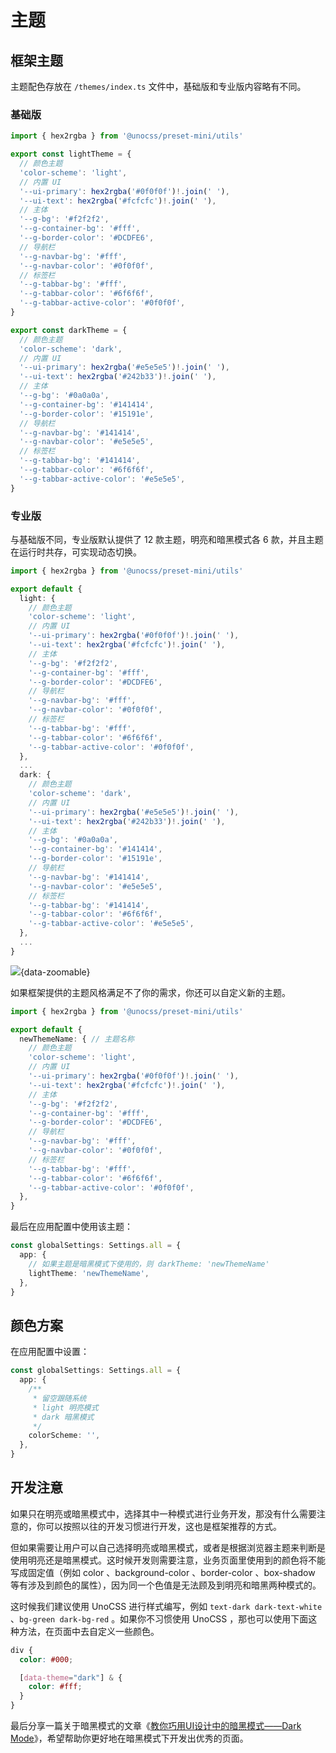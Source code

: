 # 主题

## 框架主题

主题配色存放在 `/themes/index.ts` 文件中，基础版和专业版内容略有不同。

### 基础版

```ts
import { hex2rgba } from '@unocss/preset-mini/utils'

export const lightTheme = {
  // 颜色主题
  'color-scheme': 'light',
  // 内置 UI
  '--ui-primary': hex2rgba('#0f0f0f')!.join(' '),
  '--ui-text': hex2rgba('#fcfcfc')!.join(' '),
  // 主体
  '--g-bg': '#f2f2f2',
  '--g-container-bg': '#fff',
  '--g-border-color': '#DCDFE6',
  // 导航栏
  '--g-navbar-bg': '#fff',
  '--g-navbar-color': '#0f0f0f',
  // 标签栏
  '--g-tabbar-bg': '#fff',
  '--g-tabbar-color': '#6f6f6f',
  '--g-tabbar-active-color': '#0f0f0f',
}

export const darkTheme = {
  // 颜色主题
  'color-scheme': 'dark',
  // 内置 UI
  '--ui-primary': hex2rgba('#e5e5e5')!.join(' '),
  '--ui-text': hex2rgba('#242b33')!.join(' '),
  // 主体
  '--g-bg': '#0a0a0a',
  '--g-container-bg': '#141414',
  '--g-border-color': '#15191e',
  // 导航栏
  '--g-navbar-bg': '#141414',
  '--g-navbar-color': '#e5e5e5',
  // 标签栏
  '--g-tabbar-bg': '#141414',
  '--g-tabbar-color': '#6f6f6f',
  '--g-tabbar-active-color': '#e5e5e5',
}
```

### 专业版

与基础版不同，专业版默认提供了 12 款主题，明亮和暗黑模式各 6 款，并且主题在运行时共存，可实现动态切换。

```ts
import { hex2rgba } from '@unocss/preset-mini/utils'

export default {
  light: {
    // 颜色主题
    'color-scheme': 'light',
    // 内置 UI
    '--ui-primary': hex2rgba('#0f0f0f')!.join(' '),
    '--ui-text': hex2rgba('#fcfcfc')!.join(' '),
    // 主体
    '--g-bg': '#f2f2f2',
    '--g-container-bg': '#fff',
    '--g-border-color': '#DCDFE6',
    // 导航栏
    '--g-navbar-bg': '#fff',
    '--g-navbar-color': '#0f0f0f',
    // 标签栏
    '--g-tabbar-bg': '#fff',
    '--g-tabbar-color': '#6f6f6f',
    '--g-tabbar-active-color': '#0f0f0f',
  },
  ...
  dark: {
    // 颜色主题
    'color-scheme': 'dark',
    // 内置 UI
    '--ui-primary': hex2rgba('#e5e5e5')!.join(' '),
    '--ui-text': hex2rgba('#242b33')!.join(' '),
    // 主体
    '--g-bg': '#0a0a0a',
    '--g-container-bg': '#141414',
    '--g-border-color': '#15191e',
    // 导航栏
    '--g-navbar-bg': '#141414',
    '--g-navbar-color': '#e5e5e5',
    // 标签栏
    '--g-tabbar-bg': '#141414',
    '--g-tabbar-color': '#6f6f6f',
    '--g-tabbar-active-color': '#e5e5e5',
  },
  ...
}
```

![](/theme.gif){data-zoomable}

如果框架提供的主题风格满足不了你的需求，你还可以自定义新的主题。

```ts
import { hex2rgba } from '@unocss/preset-mini/utils'

export default {
  newThemeName: { // 主题名称
    // 颜色主题
    'color-scheme': 'light',
    // 内置 UI
    '--ui-primary': hex2rgba('#0f0f0f')!.join(' '),
    '--ui-text': hex2rgba('#fcfcfc')!.join(' '),
    // 主体
    '--g-bg': '#f2f2f2',
    '--g-container-bg': '#fff',
    '--g-border-color': '#DCDFE6',
    // 导航栏
    '--g-navbar-bg': '#fff',
    '--g-navbar-color': '#0f0f0f',
    // 标签栏
    '--g-tabbar-bg': '#fff',
    '--g-tabbar-color': '#6f6f6f',
    '--g-tabbar-active-color': '#0f0f0f',
  },
}
```

最后在应用配置中使用该主题：

```ts {2-5}
const globalSettings: Settings.all = {
  app: {
    // 如果主题是暗黑模式下使用的，则 darkTheme: 'newThemeName'
    lightTheme: 'newThemeName',
  },
}
```

## 颜色方案

在应用配置中设置：

```ts {2-9}
const globalSettings: Settings.all = {
  app: {
    /**
     * 留空跟随系统
     * light 明亮模式
     * dark 暗黑模式
     */
    colorScheme: '',
  },
}
```

## 开发注意

如果只在明亮或暗黑模式中，选择其中一种模式进行业务开发，那没有什么需要注意的，你可以按照以往的开发习惯进行开发，这也是框架推荐的方式。

但如果需要让用户可以自己选择明亮或暗黑模式，或者是根据浏览器主题来判断是使用明亮还是暗黑模式。这时候开发则需要注意，业务页面里使用到的颜色将不能写成固定值（例如 color 、background-color 、border-color 、box-shadow 等有涉及到颜色的属性），因为同一个色值是无法顾及到明亮和暗黑两种模式的。

这时候我们建议使用 UnoCSS 进行样式编写，例如 `text-dark dark-text-white` 、`bg-green dark-bg-red` 。如果你不习惯使用 UnoCSS ，那也可以使用下面这种方法，在页面中去自定义一些颜色。

```scss
div {
  color: #000;

  [data-theme="dark"] & {
    color: #fff;
  }
}
```

最后分享一篇关于暗黑模式的文章《[教你巧用UI设计中的暗黑模式——Dark Mode](http://www.woshipm.com/pd/4105894.html)》，希望帮助你更好地在暗黑模式下开发出优秀的页面。
